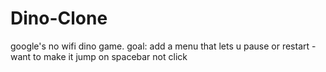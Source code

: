 # Dino-Clone
google's no wifi dino game. 
goal: add a menu that lets u pause or restart
-want to make it jump on spacebar not click
